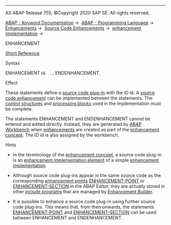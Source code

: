   

* * *

AS ABAP Release 755, ©Copyright 2020 SAP SE. All rights reserved.

[ABAP - Keyword Documentation](https://help.sap.com/doc/abapdocu_755_index_htm/7.55/en-US/abenabap.htm) →  [ABAP - Programming Language](https://help.sap.com/doc/abapdocu_755_index_htm/7.55/en-US/abenabap_reference.htm) →  [Enhancements](https://help.sap.com/doc/abapdocu_755_index_htm/7.55/en-US/abenenhancement_framework.htm) →  [Source Code Enhancements](https://help.sap.com/doc/abapdocu_755_index_htm/7.55/en-US/abensource_code_enhancement.htm) →  [enhancement implementation](https://help.sap.com/doc/abapdocu_755_index_htm/7.55/en-US/abenenh_implementation.htm) → 

ENHANCEMENT

[Short Reference](https://help.sap.com/doc/abapdocu_755_index_htm/7.55/en-US/abapenhancement_shortref.htm)

Syntax

ENHANCEMENT id.
  ...
ENDENHANCEMENT.

Effect

These statements define a [source code plug-in](https://help.sap.com/doc/abapdocu_755_index_htm/7.55/en-US/abensource_code_plugin_glosry.htm "Glossary Entry") with the ID id. A [source code enhancement](https://help.sap.com/doc/abapdocu_755_index_htm/7.55/en-US/abensource_code_enhancement_glosry.htm "Glossary Entry") can be implemented between the statements. The [control structures](https://help.sap.com/doc/abapdocu_755_index_htm/7.55/en-US/abencontrol_structure_glosry.htm "Glossary Entry") and [processing blocks](https://help.sap.com/doc/abapdocu_755_index_htm/7.55/en-US/abenprocessing_block_glosry.htm "Glossary Entry") used in the implementation must be complete.

The statements ENHANCEMENT and ENDENHANCEMENT cannot be entered and edited directly. Instead, they are generated by [ABAP Workbench](https://help.sap.com/doc/abapdocu_755_index_htm/7.55/en-US/abenabap_workbench_glosry.htm "Glossary Entry") when [enhancements](https://help.sap.com/doc/abapdocu_755_index_htm/7.55/en-US/abenenhancement_glosry.htm "Glossary Entry") are created as part of the [enhancement concept](https://help.sap.com/doc/abapdocu_755_index_htm/7.55/en-US/abenenhancement_concept_glosry.htm "Glossary Entry"). The ID id is also assigned by the workbench.

Hints

-   In the terminology of the [enhancement concept](https://help.sap.com/doc/abapdocu_755_index_htm/7.55/en-US/abenenhancement_concept_glosry.htm "Glossary Entry"), a source code plug-in is an [enhancement implementation element](https://help.sap.com/doc/abapdocu_755_index_htm/7.55/en-US/abenenhancement_impl_elem_glosry.htm "Glossary Entry") of a simple [enhancement implementation](https://help.sap.com/doc/abapdocu_755_index_htm/7.55/en-US/abensimple_enhancement_impl_glosry.htm "Glossary Entry").
    

-   Although source code plug-ins appear in the same source code as the corresponding [enhancement points](https://help.sap.com/doc/abapdocu_755_index_htm/7.55/en-US/abenenhancement_point_glosry.htm "Glossary Entry") [ENHANCEMENT-POINT](https://help.sap.com/doc/abapdocu_755_index_htm/7.55/en-US/abapenhancement-point.htm) or [ENHANCEMENT-SECTION](https://help.sap.com/doc/abapdocu_755_index_htm/7.55/en-US/abapenhancement-section.htm) in the ABAP Editor, they are actually stored in other [include programs](https://help.sap.com/doc/abapdocu_755_index_htm/7.55/en-US/abeninclude_program_glosry.htm "Glossary Entry") that are managed by [Enhancement Builder](https://help.sap.com/doc/abapdocu_755_index_htm/7.55/en-US/abenenhancement_builder_glosry.htm "Glossary Entry").
    

-   It is possible to enhance a source code plug-in using further source code plug-ins. This means that, from then onwards, the statements [ENHANCEMENT-POINT](https://help.sap.com/doc/abapdocu_755_index_htm/7.55/en-US/abapenhancement-point.htm) and [ENHANCEMENT-SECTION](https://help.sap.com/doc/abapdocu_755_index_htm/7.55/en-US/abapenhancement-section.htm) can be used between ENHANCEMENT and ENDENHANCEMENT.